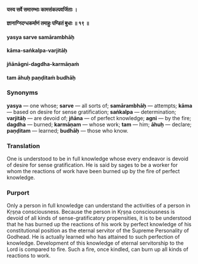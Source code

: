 #### यस्य सर्वे समारम्भाः कामसंकल्पवर्जिताः ।
#### ज्ञानाग्निदग्धकर्माणं तमाहुः पण्डितं बुधाः ॥ १९ ॥

#### yasya sarve samārambhāḥ
#### kāma-saṅkalpa-varjitāḥ
#### jñānāgni-dagdha-karmāṇaṁ
#### tam āhuḥ paṇḍitaṁ budhāḥ

### Synonyms

**yasya** — one whose; **sarve** — all sorts of; **samārambhāḥ** — attempts; **kāma** — based on desire for sense gratification; **saṅkalpa** — determination; **varjitāḥ** — are devoid of; **jñāna** — of perfect knowledge; **agni** — by the fire; **dagdha** — burned; **karmāṇam** — whose work; **tam** — him; **āhuḥ** — declare; **paṇḍitam** — learned; **budhāḥ** — those who know.

### Translation

One is understood to be in full knowledge whose every endeavor is devoid of desire for sense gratification. He is said by sages to be a worker for whom the reactions of work have been burned up by the fire of perfect knowledge.

### Purport

Only a person in full knowledge can understand the activities of a person in Kṛṣṇa consciousness. Because the person in Kṛṣṇa consciousness is devoid of all kinds of sense-gratificatory propensities, it is to be understood that he has burned up the reactions of his work by perfect knowledge of his constitutional position as the eternal servitor of the Supreme Personality of Godhead. He is actually learned who has attained to such perfection of knowledge. Development of this knowledge of eternal servitorship to the Lord is compared to fire. Such a fire, once kindled, can burn up all kinds of reactions to work.